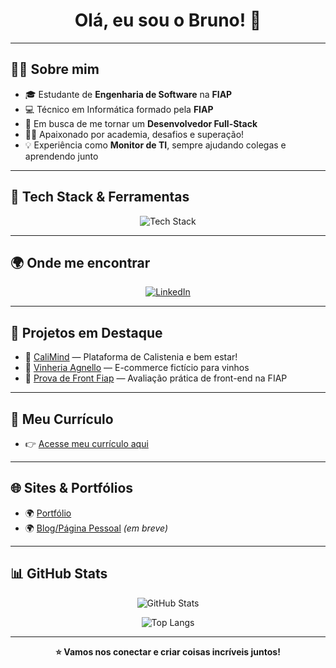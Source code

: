 <h1 align="center">Olá, eu sou o Bruno! 👋</h1>

---

## 👨‍💻 Sobre mim

- 🎓 Estudante de **Engenharia de Software** na **FIAP**
- 💻 Técnico em Informática formado pela **FIAP**
- 🚀 Em busca de me tornar um **Desenvolvedor Full-Stack**
- 🏋️‍♂️ Apaixonado por academia, desafios e superação!
- 💡 Experiência como **Monitor de TI**, sempre ajudando colegas e aprendendo junto

---

## 🚀 Tech Stack & Ferramentas

<p align="center">
  <img src="https://skillicons.dev/icons?i=js,ts,react,angular,html,css,bootstrap,figma,illustrator,mssql,azure" alt="Tech Stack" />
</p>

---

## 🌍 Onde me encontrar

<p align="center">
  <a href="https://www.linkedin.com/in/gamabg?utm_source=share&utm_campaign=share_via&utm_content=profile&utm_medium=ios_app">
    <img src="https://img.shields.io/badge/LinkedIn-0077B5?style=for-the-badge&logo=linkedin&logoColor=white" alt="LinkedIn" />
  </a>
</p>

---

## 📁 Projetos em Destaque

- 🔗 [CaliMind](https://calimind.vercel.app/) — Plataforma de Calistenia e bem estar!  
- 🔗 [Vinheria Agnello](http://vinheriaagnello.vercel.app/) — E-commerce fictício para vinhos  
- 🔗 [Prova de Front Fiap](https://provafiap.vercel.app/) — Avaliação prática de front-end na FIAP  

---

## 📄 Meu Currículo

- 👉 [Acesse meu currículo aqui](Curriculo%20Bruno%20Gama.pdf)

---

## 🌐 Sites & Portfólios

- 🌍 [Portfólio](https://portifoliobgm.vercel.app/)
- 🌍 [Blog/Página Pessoal](#) _(em breve)_

---

## 📊 GitHub Stats

<p align="center">
  <img src="https://github-readme-stats.vercel.app/api?username=Gamabg&show_icons=true&theme=dracula&hide_border=true" alt="GitHub Stats" />
</p>
<p align="center">
  <img src="https://github-readme-stats.vercel.app/api/top-langs/?username=Gamabg&layout=compact&theme=dracula&hide_border=true" alt="Top Langs" />
</p>

---

<p align="center"><b>⭐ Vamos nos conectar e criar coisas incríveis juntos!</b></p>
